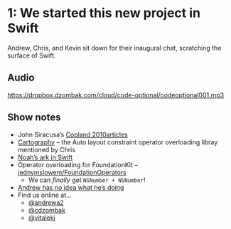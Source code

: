 # 1: We started this new project in Swift

Andrew, Chris, and Kevin sit down for their inaugural chat, scratching the surface of Swift.

## Audio

https://dropbox.dzombak.com/cloud/code-optional/codeoptional001.mp3

## Show notes

* John Siracusa’s [Copland 2010][0][articles][1]
* [Cartography][2] – the Auto layout constraint operator overloading libray mentioned by Chris
* [Noah’s ark in Swift][3]
* Operator overloading for FoundationKit – [jednymslowem/FoundationOperators][4]
  * We can _finally_ get `NSNumber + NSNumber`!
* [Andrew has no idea what he’s doing][5]
* Find us online at… 
  * [@andrewa2][6]
  * [@cdzombak][7]
  * [@vitalekj][8]


[0]: http://arstechnica.com/staff/2005/09/1372/
[1]: http://arstechnica.com/apple/2010/06/copland-2010-revisited/
[2]: https://github.com/robb/Cartography
[3]: https://twitter.com/futurepaul/status/473902211463118848
[4]: https://github.com/jednymslowem/FoundationOperators
[5]: https://dayone.me/mVYz31
[6]: http://twitter.com/andrewa2
[7]: https://twitter.com/cdzombak
[8]: https://twitter.com/vitalekj
